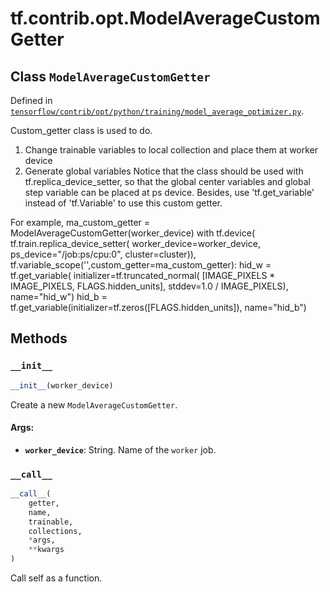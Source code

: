 <div itemscope itemtype="http://developers.google.com/ReferenceObject">
<meta itemprop="name" content="tf.contrib.opt.ModelAverageCustomGetter" />
<meta itemprop="property" content="__call__"/>
<meta itemprop="property" content="__init__"/>
</div>

# tf.contrib.opt.ModelAverageCustomGetter

## Class `ModelAverageCustomGetter`





Defined in [`tensorflow/contrib/opt/python/training/model_average_optimizer.py`](https://www.tensorflow.org/code/tensorflow/contrib/opt/python/training/model_average_optimizer.py).

Custom_getter class is used to do.

1. Change trainable variables to local collection and place them at worker
  device
2. Generate global variables
  Notice that the class should be used with tf.replica_device_setter,
  so that the global center variables and global step variable can be placed
  at ps device. Besides, use 'tf.get_variable' instead of 'tf.Variable' to
  use this custom getter.

For example,
ma_custom_getter = ModelAverageCustomGetter(worker_device)
with tf.device(
  tf.train.replica_device_setter(
    worker_device=worker_device,
    ps_device="/job:ps/cpu:0",
    cluster=cluster)),
  tf.variable_scope('',custom_getter=ma_custom_getter):
  hid_w = tf.get_variable(
    initializer=tf.truncated_normal(
        [IMAGE_PIXELS * IMAGE_PIXELS, FLAGS.hidden_units],
        stddev=1.0 / IMAGE_PIXELS),
    name="hid_w")
  hid_b = tf.get_variable(initializer=tf.zeros([FLAGS.hidden_units]),
                          name="hid_b")

## Methods

<h3 id="__init__"><code>__init__</code></h3>

``` python
__init__(worker_device)
```

Create a new `ModelAverageCustomGetter`.

#### Args:

* <b>`worker_device`</b>: String.  Name of the `worker` job.

<h3 id="__call__"><code>__call__</code></h3>

``` python
__call__(
    getter,
    name,
    trainable,
    collections,
    *args,
    **kwargs
)
```

Call self as a function.



